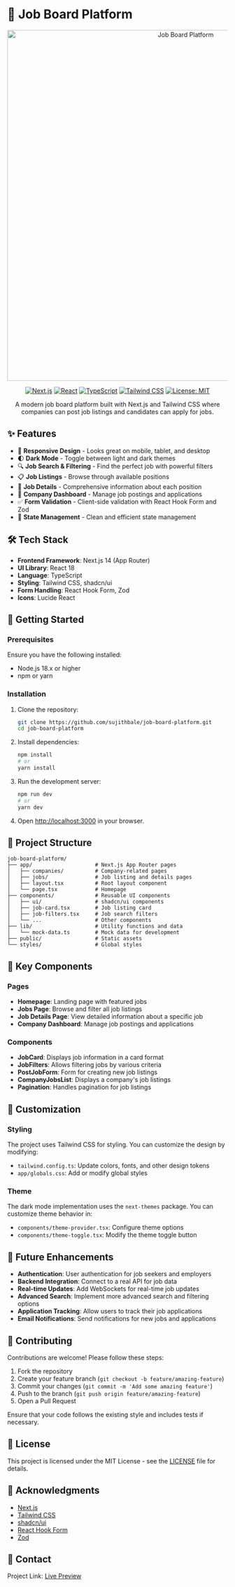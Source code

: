 # 🚀 Job Board Platform

<p align="center">
  <img src="https://via.placeholder.com/1200x600?text=Job+Board+Platform" alt="Job Board Platform" width="800">
</p>

<p align="center">
  <a href="https://nextjs.org/"><img src="https://img.shields.io/badge/Next.js-14-black?style=flat-square&logo=next.js" alt="Next.js"></a>
  <a href="https://reactjs.org/"><img src="https://img.shields.io/badge/React-18-blue?style=flat-square&logo=react" alt="React"></a>
  <a href="https://www.typescriptlang.org/"><img src="https://img.shields.io/badge/TypeScript-5-blue?style=flat-square&logo=typescript" alt="TypeScript"></a>
  <a href="https://tailwindcss.com/"><img src="https://img.shields.io/badge/Tailwind-3-38B2AC?style=flat-square&logo=tailwind-css" alt="Tailwind CSS"></a>
  <a href="https://github.com/yourusername/job-board-platform/blob/main/LICENSE"><img src="https://img.shields.io/badge/License-MIT-yellow.svg?style=flat-square" alt="License: MIT"></a>
</p>

<p align="center">A modern job board platform built with Next.js and Tailwind CSS where companies can post job listings and candidates can apply for jobs.</p>

## ✨ Features

- 📱 **Responsive Design** - Looks great on mobile, tablet, and desktop
- 🌓 **Dark Mode** - Toggle between light and dark themes
- 🔍 **Job Search & Filtering** - Find the perfect job with powerful filters
- 📋 **Job Listings** - Browse through available positions
- 📄 **Job Details** - Comprehensive information about each position
- 💼 **Company Dashboard** - Manage job postings and applications
- ✅ **Form Validation** - Client-side validation with React Hook Form and Zod
- 🔄 **State Management** - Clean and efficient state management



## 🛠️ Tech Stack

- **Frontend Framework**: Next.js 14 (App Router)
- **UI Library**: React 18
- **Language**: TypeScript
- **Styling**: Tailwind CSS, shadcn/ui
- **Form Handling**: React Hook Form, Zod
- **Icons**: Lucide React

## 🚀 Getting Started

### Prerequisites

Ensure you have the following installed:

- Node.js 18.x or higher
- npm or yarn

### Installation

1. Clone the repository:

   ```sh
   git clone https://github.com/sujithbale/job-board-platform.git
   cd job-board-platform
   ```

2. Install dependencies:

   ```sh
   npm install
   # or
   yarn install
   ```

3. Run the development server:

   ```sh
   npm run dev
   # or
   yarn dev
   ```

4. Open [http://localhost:3000](http://localhost:3000) in your browser.

## 📂 Project Structure

```plaintext
job-board-platform/
├── app/                    # Next.js App Router pages
│   ├── companies/          # Company-related pages
│   ├── jobs/               # Job listing and details pages
│   ├── layout.tsx          # Root layout component
│   └── page.tsx            # Homepage
├── components/             # Reusable UI components
│   ├── ui/                 # shadcn/ui components
│   ├── job-card.tsx        # Job listing card
│   ├── job-filters.tsx     # Job search filters
│   └── ...                 # Other components
├── lib/                    # Utility functions and data
│   └── mock-data.ts        # Mock data for development
├── public/                 # Static assets
└── styles/                 # Global styles
```

## 🔧 Key Components

### Pages

- **Homepage**: Landing page with featured jobs
- **Jobs Page**: Browse and filter all job listings
- **Job Details Page**: View detailed information about a specific job
- **Company Dashboard**: Manage job postings and applications

### Components

- **JobCard**: Displays job information in a card format
- **JobFilters**: Allows filtering jobs by various criteria
- **PostJobForm**: Form for creating new job listings
- **CompanyJobsList**: Displays a company's job listings
- **Pagination**: Handles pagination for job listings

## 🎨 Customization

### Styling

The project uses Tailwind CSS for styling. You can customize the design by modifying:

- `tailwind.config.ts`: Update colors, fonts, and other design tokens
- `app/globals.css`: Add or modify global styles

### Theme

The dark mode implementation uses the `next-themes` package. You can customize theme behavior in:

- `components/theme-provider.tsx`: Configure theme options
- `components/theme-toggle.tsx`: Modify the theme toggle button

## 🔮 Future Enhancements

- **Authentication**: User authentication for job seekers and employers
- **Backend Integration**: Connect to a real API for job data
- **Real-time Updates**: Add WebSockets for real-time job updates
- **Advanced Search**: Implement more advanced search and filtering options
- **Application Tracking**: Allow users to track their job applications
- **Email Notifications**: Send notifications for new jobs and applications

## 🤝 Contributing

Contributions are welcome! Please follow these steps:

1. Fork the repository
2. Create your feature branch (`git checkout -b feature/amazing-feature`)
3. Commit your changes (`git commit -m 'Add some amazing feature'`)
4. Push to the branch (`git push origin feature/amazing-feature`)
5. Open a Pull Request

Ensure that your code follows the existing style and includes tests if necessary.

## 📄 License

This project is licensed under the MIT License - see the [LICENSE](LICENSE) file for details.

## 👏 Acknowledgments

- [Next.js](https://nextjs.org/)
- [Tailwind CSS](https://tailwindcss.com/)
- [shadcn/ui](https://ui.shadcn.com/)
- [React Hook Form](https://react-hook-form.com/)
- [Zod](https://github.com/colinhacks/zod)

## 📧 Contact

Project Link: [Live Preview](https://v0-job-board-platform-phi.vercel.app/)


